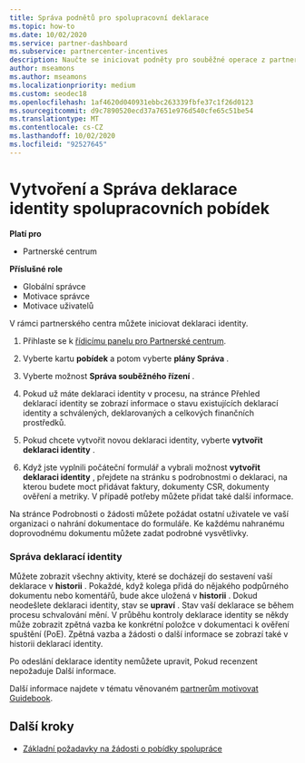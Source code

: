 ```yaml
---
title: Správa podnětů pro spolupracovní deklarace
ms.topic: how-to
ms.date: 10/02/2020
ms.service: partner-dashboard
ms.subservice: partnercenter-incentives
description: Naučte se iniciovat podněty pro souběžné operace z partnerského centra. Můžete zobrazit všechny aktivity, které se docházejí do sestavení vaší deklarace v historii.
author: mseamons
ms.author: mseamons
ms.localizationpriority: medium
ms.custom: seodec18
ms.openlocfilehash: 1af4620d040931ebbc263339fbfe37c1f26d0123
ms.sourcegitcommit: d9c7890520ecd37a7651e976d540cfe65c51be54
ms.translationtype: MT
ms.contentlocale: cs-CZ
ms.lasthandoff: 10/02/2020
ms.locfileid: "92527645"
---
```

# <a name="create-and-manage-an-incentives-co-op-claim"></a>Vytvoření a Správa deklarace identity spolupracovních pobídek

**Platí pro**

- Partnerské centrum

**Příslušné role**

- Globální správce
- Motivace správce
- Motivace uživatelů

V rámci partnerského centra můžete iniciovat deklaraci identity.

1. Přihlaste se k [řídicímu panelu pro Partnerské centrum](https://partner.microsoft.com/dashboard/).

2. Vyberte kartu **pobídek** a potom vyberte **plány Správa** .

3. Vyberte možnost **Správa souběžného řízení** .

4. Pokud už máte deklaraci identity v procesu, na stránce Přehled deklarací identity se zobrazí informace o stavu existujících deklarací identity a schválených, deklarovaných a celkových finančních prostředků.

5. Pokud chcete vytvořit novou deklaraci identity, vyberte **vytvořit deklaraci identity** .

6. Když jste vyplnili počáteční formulář a vybrali možnost **vytvořit deklaraci identity** , přejdete na stránku s podrobnostmi o deklaraci, na kterou budete moct přidávat faktury, dokumenty CSR, dokumenty ověření a metriky. V případě potřeby můžete přidat také další informace.

Na stránce Podrobnosti o žádosti můžete požádat ostatní uživatele ve vaší organizaci o nahrání dokumentace do formuláře. Ke každému nahranému doprovodnému dokumentu můžete zadat podrobné vysvětlivky. 

### <a name="manage-your-claims"></a>Správa deklarací identity

Můžete zobrazit všechny aktivity, které se docházejí do sestavení vaší deklarace v **historii** . Pokaždé, když kolega přidá do nějakého podpůrného dokumentu nebo komentářů, bude akce uložená v **historii** . Dokud neodešlete deklaraci identity, stav se **upraví** . Stav vaší deklarace se během procesu schvalování mění. V průběhu kontroly deklarace identity se někdy může zobrazit zpětná vazba ke konkrétní položce v dokumentaci k ověření spuštění (PoE). Zpětná vazba a žádosti o další informace se zobrazí také v historii deklarací identity.

Po odeslání deklarace identity nemůžete upravit, Pokud recenzent nepožaduje Další informace.

Další informace najdete v tématu věnovaném [partnerům motivovat Guidebook](https://assetsprod.microsoft.com/co-op-guidebook.pdf).

## <a name="next-steps"></a>Další kroky

- [Základní požadavky na žádosti o pobídky spolupráce](core-requirements.md)